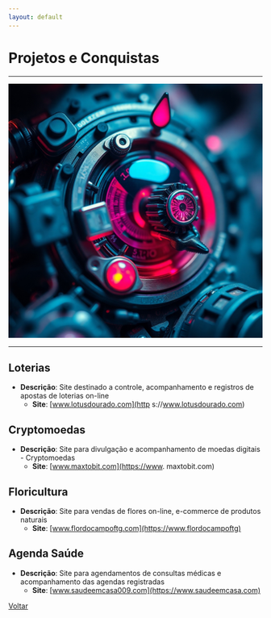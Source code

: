 ```yaml
---
layout: default
---
```


# Projetos e Conquistas

* * *
![projetos](/assets/images/projetos.jpg)
* * *
## Loterias
- **Descrição**: Site destinado a controle, acompanhamento e registros de apostas de loterias on-line
	- **Site**: [www.lotusdourado.com](http s://www.lotusdourado.com)

## Cryptomoedas
- **Descrição**: Site para divulgação e acompanhamento de moedas digitais - Cryptomoedas
	- **Site**: [www.maxtobit.com](https://www. maxtobit.com)

## Floricultura
- **Descrição**: Site para vendas de flores on-line, e-commerce de produtos naturais
	- **Site**: [www.flordocampoftg.com](https://www.flordocampoftg)

## Agenda Saúde
- **Descrição**: Site para agendamentos de consultas médicas e acompanhamento das agendas registradas
	- **Site**: [www.saudeemcasa009.com](https://www.saudeemcasa.com)

[Voltar](./)
